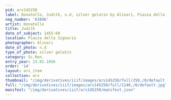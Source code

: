 ```yaml
---
pid: ars145250
label: Donatello, Judith, n.d, silver gelatin by Alinari, Piazza della Signoria
neg_number: '63846'
artist: Donatello
title: Judith
date_of_subject: 1455-60
location: Piazza della Signoria
photographer: Alinari
date_of_photo: n.d
type_of_photo: silver gelatin
category: Sc.Ren.
entry_year: 23.01.1956
order: '14'
layout: ars_item
collection: ars
thumbnail: "/img/derivatives/iiif/images/ars145250/full/250,/0/default.jpg"
full: "/img/derivatives/iiif/images/ars145250/full/1140,/0/default.jpg"
manifest: "/img/derivatives/iiif/ars145250/manifest.json"
---
```


